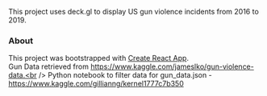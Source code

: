 This project uses deck.gl to display US gun violence incidents from 2016 to 2019.

### About

This project was bootstrapped with [Create React App](https://github.com/facebook/create-react-app).<br />
Gun Data retrieved from https://www.kaggle.com/jameslko/gun-violence-data.<br />
Python notebook to filter data for gun_data.json - https://www.kaggle.com/gillianng/kernel1777c7b350